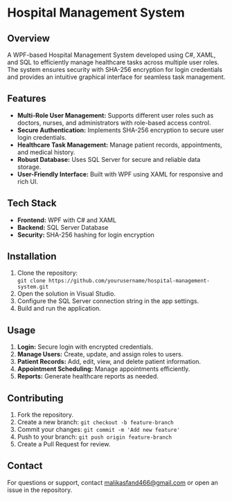<!DOCTYPE html>
<html lang="en">
<head>
<meta charset="UTF-8" />
<meta name="viewport" content="width=device-width, initial-scale=1" />
</head>
<body>
<h1>Hospital Management System</h1>
<h2>Overview</h2>
<p>A WPF-based Hospital Management System developed using C#, XAML, and SQL to efficiently manage healthcare tasks across multiple user roles. The system ensures security with SHA-256 encryption for login credentials and provides an intuitive graphical interface for seamless task management.</p>
<h2>Features</h2>
<ul>
<li><strong>Multi-Role User Management:</strong> Supports different user roles such as doctors, nurses, and administrators with role-based access control.</li>
<li><strong>Secure Authentication:</strong> Implements SHA-256 encryption to secure user login credentials.</li>
<li><strong>Healthcare Task Management:</strong> Manage patient records, appointments, and medical history.</li>
<li><strong>Robust Database:</strong> Uses SQL Server for secure and reliable data storage.</li>
<li><strong>User-Friendly Interface:</strong> Built with WPF using XAML for responsive and rich UI.</li>
</ul>
<h2>Tech Stack</h2>
<ul>
<li><strong>Frontend:</strong> WPF with C# and XAML</li>
<li><strong>Backend:</strong> SQL Server Database</li>
<li><strong>Security:</strong> SHA-256 hashing for login encryption</li>
</ul>
<h2>Installation</h2>
<ol>
<li>Clone the repository:<br><code>git clone https://github.com/yourusername/hospital-management-system.git</code></li>
<li>Open the solution in Visual Studio.</li>
<li>Configure the SQL Server connection string in the app settings.</li>
<li>Build and run the application.</li>
</ol>
<h2>Usage</h2>
<ol>
<li><strong>Login:</strong> Secure login with encrypted credentials.</li>
<li><strong>Manage Users:</strong> Create, update, and assign roles to users.</li>
<li><strong>Patient Records:</strong> Add, edit, view, and delete patient information.</li>
<li><strong>Appointment Scheduling:</strong> Manage appointments efficiently.</li>
<li><strong>Reports:</strong> Generate healthcare reports as needed.</li>
</ol>
<h2>Contributing</h2>
<ol>
<li>Fork the repository.</li>
<li>Create a new branch: <code>git checkout -b feature-branch</code></li>
<li>Commit your changes: <code>git commit -m 'Add new feature'</code></li>
<li>Push to your branch: <code>git push origin feature-branch</code></li>
<li>Create a Pull Request for review.</li>
</ol>
<h2>Contact</h2>
<p>For questions or support, contact <a href="mailto:malikasfand466@gmail.com">malikasfand466@gmail.com</a> or open an issue in the repository.</p>
</body>
</html>
